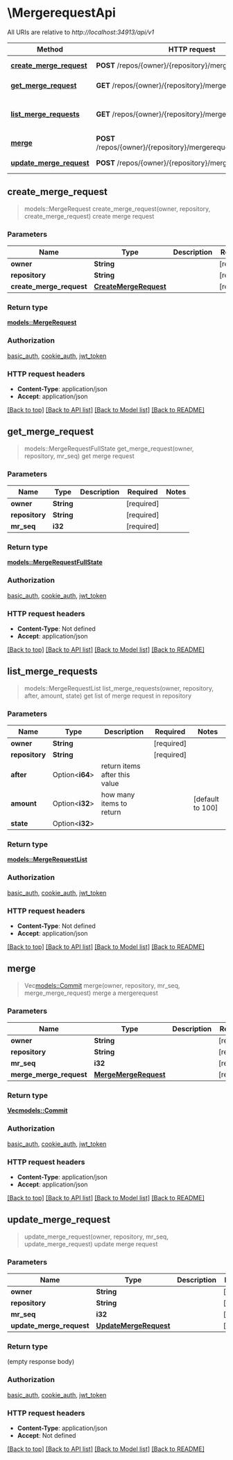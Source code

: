 # \MergerequestApi

All URIs are relative to *http://localhost:34913/api/v1*

Method | HTTP request | Description
------------- | ------------- | -------------
[**create_merge_request**](MergerequestApi.md#create_merge_request) | **POST** /repos/{owner}/{repository}/mergerequest | create merge request
[**get_merge_request**](MergerequestApi.md#get_merge_request) | **GET** /repos/{owner}/{repository}/mergerequest/{mrSeq} | get merge request
[**list_merge_requests**](MergerequestApi.md#list_merge_requests) | **GET** /repos/{owner}/{repository}/mergerequest | get list of merge request in repository
[**merge**](MergerequestApi.md#merge) | **POST** /repos/{owner}/{repository}/mergerequest/{mrSeq}/merge | merge a mergerequest
[**update_merge_request**](MergerequestApi.md#update_merge_request) | **POST** /repos/{owner}/{repository}/mergerequest/{mrSeq} | update merge request



## create_merge_request

> models::MergeRequest create_merge_request(owner, repository, create_merge_request)
create merge request

### Parameters


Name | Type | Description  | Required | Notes
------------- | ------------- | ------------- | ------------- | -------------
**owner** | **String** |  | [required] |
**repository** | **String** |  | [required] |
**create_merge_request** | [**CreateMergeRequest**](CreateMergeRequest.md) |  | [required] |

### Return type

[**models::MergeRequest**](MergeRequest.md)

### Authorization

[basic_auth](../README.md#basic_auth), [cookie_auth](../README.md#cookie_auth), [jwt_token](../README.md#jwt_token)

### HTTP request headers

- **Content-Type**: application/json
- **Accept**: application/json

[[Back to top]](#) [[Back to API list]](../README.md#documentation-for-api-endpoints) [[Back to Model list]](../README.md#documentation-for-models) [[Back to README]](../README.md)


## get_merge_request

> models::MergeRequestFullState get_merge_request(owner, repository, mr_seq)
get merge request

### Parameters


Name | Type | Description  | Required | Notes
------------- | ------------- | ------------- | ------------- | -------------
**owner** | **String** |  | [required] |
**repository** | **String** |  | [required] |
**mr_seq** | **i32** |  | [required] |

### Return type

[**models::MergeRequestFullState**](MergeRequestFullState.md)

### Authorization

[basic_auth](../README.md#basic_auth), [cookie_auth](../README.md#cookie_auth), [jwt_token](../README.md#jwt_token)

### HTTP request headers

- **Content-Type**: Not defined
- **Accept**: application/json

[[Back to top]](#) [[Back to API list]](../README.md#documentation-for-api-endpoints) [[Back to Model list]](../README.md#documentation-for-models) [[Back to README]](../README.md)


## list_merge_requests

> models::MergeRequestList list_merge_requests(owner, repository, after, amount, state)
get list of merge request in repository

### Parameters


Name | Type | Description  | Required | Notes
------------- | ------------- | ------------- | ------------- | -------------
**owner** | **String** |  | [required] |
**repository** | **String** |  | [required] |
**after** | Option<**i64**> | return items after this value |  |
**amount** | Option<**i32**> | how many items to return |  |[default to 100]
**state** | Option<**i32**> |  |  |

### Return type

[**models::MergeRequestList**](MergeRequestList.md)

### Authorization

[basic_auth](../README.md#basic_auth), [cookie_auth](../README.md#cookie_auth), [jwt_token](../README.md#jwt_token)

### HTTP request headers

- **Content-Type**: Not defined
- **Accept**: application/json

[[Back to top]](#) [[Back to API list]](../README.md#documentation-for-api-endpoints) [[Back to Model list]](../README.md#documentation-for-models) [[Back to README]](../README.md)


## merge

> Vec<models::Commit> merge(owner, repository, mr_seq, merge_merge_request)
merge a mergerequest

### Parameters


Name | Type | Description  | Required | Notes
------------- | ------------- | ------------- | ------------- | -------------
**owner** | **String** |  | [required] |
**repository** | **String** |  | [required] |
**mr_seq** | **i32** |  | [required] |
**merge_merge_request** | [**MergeMergeRequest**](MergeMergeRequest.md) |  | [required] |

### Return type

[**Vec<models::Commit>**](Commit.md)

### Authorization

[basic_auth](../README.md#basic_auth), [cookie_auth](../README.md#cookie_auth), [jwt_token](../README.md#jwt_token)

### HTTP request headers

- **Content-Type**: application/json
- **Accept**: application/json

[[Back to top]](#) [[Back to API list]](../README.md#documentation-for-api-endpoints) [[Back to Model list]](../README.md#documentation-for-models) [[Back to README]](../README.md)


## update_merge_request

> update_merge_request(owner, repository, mr_seq, update_merge_request)
update merge request

### Parameters


Name | Type | Description  | Required | Notes
------------- | ------------- | ------------- | ------------- | -------------
**owner** | **String** |  | [required] |
**repository** | **String** |  | [required] |
**mr_seq** | **i32** |  | [required] |
**update_merge_request** | [**UpdateMergeRequest**](UpdateMergeRequest.md) |  | [required] |

### Return type

 (empty response body)

### Authorization

[basic_auth](../README.md#basic_auth), [cookie_auth](../README.md#cookie_auth), [jwt_token](../README.md#jwt_token)

### HTTP request headers

- **Content-Type**: application/json
- **Accept**: Not defined

[[Back to top]](#) [[Back to API list]](../README.md#documentation-for-api-endpoints) [[Back to Model list]](../README.md#documentation-for-models) [[Back to README]](../README.md)

